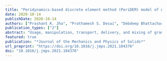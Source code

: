 ```yaml
---
title: "Peridynamics-based discrete element method (PeriDEM) model of granular systems involving breakage of arbitrarily shaped particles"
date: 2020-10-14
publishDate: 2020-10-14
authors: ["Prashant K. Jha", "Prathamesh S. Desai", "Debdeep Bhattacharya", "Robert P Lipton"]
publication_types: ["2"]
abstract: "Usage, manipulation, transport, delivery, and mixing of granular or particulate media, comprised of spherical or polyhedral particles, is commonly encountered in industrial sectors of construction (cement and rock fragments), pharmaceutics (tablets), and transportation (ballast). Elucidating particulate media’s behavior in concert with particle attrition (i.e., particle wear and subsequent particle fragmentation) is essential for predicting the performance and increasing the efficiency of engineering systems using such media. Discrete element method (DEM) based techniques can describe the interaction between particles but cannot model intra-particle deformation, especially intra-particle fracture. On the other hand, peridynamics provides the means to account for intra-particle deformation and fracture due to contact forces between particles. The present study proposes a hybrid model referred to as PeriDEM that combines the advantages of peridynamics and DEM. The model parameters can be tuned to achieve desired DEM contact forces, damping effects, and intra-particle stiffness. Two particle impacts and compressive behavior of multi-particle systems are thoroughly investigated. The model can account for any arbitrarily shaped particle in general. Spherical, hexagonal, and non-convex particle shapes are simulated in the present study. The effect of mesh resolution on intra-particle peridynamics is explicitly studied. The proposed hybrid model opens a new avenue to explore the complicated interactions encountered in discrete particle dynamics that involve the formation of force chains, particle interlocking, particle attrition, wear, and the eventual breakage."
featured: true
publication: "*Journal of the Mechanics and Physics of Solids*"
url_preprint: "https://doi.org/10.1016/j.jmps.2021.104376"
doi: "10.1016/j.jmps.2021.104376"
---
```


